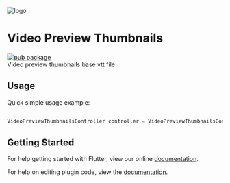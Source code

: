 ![logo](https://github.com/user-attachments/assets/de47507d-1660-4977-850a-dd671882ee40)

# Video Preview Thumbnails

[![pub package](https://img.shields.io/pub/v/video_preview_thumbnails.svg)](https://pub.dev/packages/video_preview_thumbnails)</br>
Video preview thumbnails base vtt file

## Usage

Quick simple usage example:

```dart

VideoPreviewThumbnailsController controller = VideoPreviewThumbnailsController();


```

## Getting Started

For help getting started with Flutter, view our online
[documentation](https://flutter.io/).

For help on editing plugin code, view
the [documentation](https://flutter.io/platform-plugins/#edit-code).
